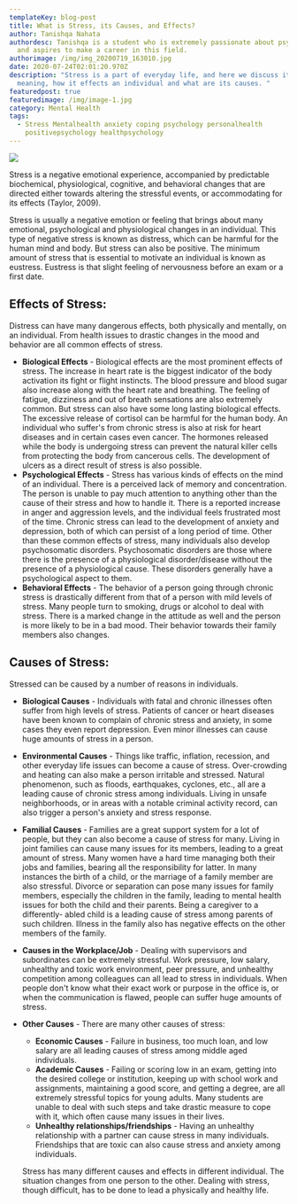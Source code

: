 ```yaml
---
templateKey: blog-post
title: What is Stress, its Causes, and Effects?
author: Tanishqa Nahata
authordesc: Tanishqa is a student who is extremely passionate about psychology
  and aspires to make a career in this field.
authorimage: /img/img_20200719_163010.jpg
date: 2020-07-24T02:01:20.970Z
description: "Stress is a part of everyday life, and here we discuss its basic
  meaning, how it effects an individual and what are its causes. "
featuredpost: true
featuredimage: /img/image-1.jpg
category: Mental Health
tags:
  - Stress Mentalhealth anxiety coping psychology personalhealth
    positivepsychology healthpsychology
---
```

![](/img/image-3-2-.jpg)

Stress  is a negative emotional experience, accompanied by predictable biochemical, physiological, cognitive, and behavioral changes that are directed either towards altering  the stressful events, or accommodating for its effects (Taylor, 2009).

Stress is usually a negative emotion or feeling that brings about many emotional, psychological and physiological changes in an individual. This type of negative stress is known as distress, which can be harmful for the human mind and body. But stress can also be positive. The minimum amount of stress that is essential to motivate an individual is known as eustress. Eustress is that slight feeling of nervousness before an exam or a first date. 

## **Effects of Stress:**

Distress can have many dangerous effects, both physically and mentally, on an individual. From health issues to drastic changes in the mood and behavior are all common effects of stress.

* **Biological Effects** - Biological effects are the most prominent effects of stress. The increase in heart rate is the biggest indicator of the body activation its fight or flight instincts. The blood pressure and blood sugar also increase along with the heart rate and breathing. The feeling of fatigue, dizziness and out of breath sensations are also extremely common. But stress can also have some long lasting biological effects. The excessive release of cortisol can be harmful for the human body. An individual who suffer's from chronic stress is also at risk for heart diseases and in certain cases even cancer. The hormones released while the body is undergoing stress can prevent the natural killer cells from protecting the body from cancerous cells. The development of ulcers as a direct result of stress is also possible. 
* **Psychological Effects** - Stress has various kinds of effects on the mind of an individual. There is a perceived lack of memory and concentration. The person is unable to pay much attention to anything other than the cause of their stress and how to handle it. There is a reported increase in anger and aggression levels, and the individual feels frustrated most of the time. Chronic stress can lead to the development of anxiety and depression, both of which can persist of a long period of time. Other than these common effects of stress, many individuals also develop psychosomatic disorders. Psychosomatic disorders are those where there is the presence of a physiological disorder/disease without the presence of a physiological cause. These disorders generally have a psychological aspect to them. 
* **Behavioral Effects** - The behavior of a person going through chronic stress is drastically different from that of a person with mild levels of stress. Many people turn to smoking, drugs or alcohol to deal with stress. There is a marked change in the attitude as well and the person is more likely to be in a bad mood. Their behavior towards their family members also changes.   

## **Causes of Stress:**

Stressed can be caused by a number of reasons in individuals. 

* **Biological Causes** - Individuals with fatal and chronic illnesses often suffer from high levels of stress. Patients of cancer or heart diseases have been known to complain of chronic stress and anxiety, in some cases they even report depression. Even minor illnesses can cause huge amounts of stress in a person.
* **Environmental Causes** - Things like traffic, inflation, recession, and other everyday life issues can become a cause of stress. Over-crowding and heating can also make a person irritable and stressed. Natural phenomenon, such as floods, earthquakes, cyclones, etc., all are a leading cause of chronic stress among individuals. Living in unsafe neighborhoods, or in areas with a notable criminal activity record, can also trigger a person's anxiety and stress response. 
* **Familial Causes** - Families are a great support system for a lot of people, but they can also become a cause of stress for many. Living in joint families can cause many issues for its members, leading to a great amount of stress. Many women have a hard time managing both their jobs and families, bearing all the responsibility for latter. In many instances the birth of a child, or the marriage of a family member are also stressful. Divorce or separation can pose many issues for family members, especially the children in the family, leading to mental health issues for both the child and their parents. Being a caregiver to a differently- abled child is a leading cause of stress among parents of such children. Illness in the family also has negative effects on the other members of the family.
* **Causes in the Workplace/Job** - Dealing with supervisors and subordinates can be extremely stressful. Work pressure, low salary, unhealthy and toxic work environment, peer pressure, and unhealthy competition among colleagues can all lead to stress in individuals. When people don't know what their exact work or purpose in the office is, or when the communication is flawed, people can suffer huge amounts of stress. 
* **Other Causes** - There are many other causes of stress:

  * **Economic Causes** - Failure in business, too much loan, and low salary are all leading causes of stress among middle aged individuals.
  * **Academic Causes** - Failing or scoring low in an exam, getting into the desired college or institution, keeping up with school work and assignments, maintaining a good score, and getting a degree, are all extremely stressful topics for young adults. Many students are unable to deal with such steps and take drastic measure to cope with it, which often cause many issues in their lives. 
  * **Unhealthy relationships/friendships** - Having an unhealthy relationship with a partner can cause stress in many individuals. Friendships that are toxic can also cause stress and anxiety among individuals. 

  Stress has many different causes and effects in different individual. The situation changes from one person to the other. Dealing with stress, though difficult, has to be done to lead a physically and healthy life.